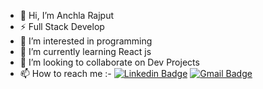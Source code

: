 - 👋 Hi, I’m Anchla Rajput
- ⚡ Full Stack Develop
- 👀 I’m interested in programming
- 🌱 I’m currently learning React js
- 💞️ I’m looking to collaborate on Dev Projects
- 📫 How to reach me :- [![Linkedin Badge](https://img.shields.io/badge/-Linkedin-blue?style=flat-square&logo=Linkedin&logoColor=white&link=https://www.linkedin.com/in/anchla-rajput-11b1901b0/)](https://www.linkedin.com/in/anchla-rajput-11b1901b0/) [![Gmail Badge](https://img.shields.io/badge/-Gmail-c14438?style=flat-square&logo=Gmail&logoColor=white&link=mailto:anchlarajput2705@gmail.com)](mailto:anchlarajput2705@gmail.com)
 

<!---
Anchla2705/Anchla2705 is a ✨ special ✨ repository because its `README.md` (this file) appears on your GitHub profile.
You can click the Preview link to take a look at your changes.
--->
